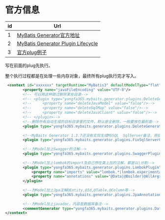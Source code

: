 # 官方信息
id|Url
--|--
1|[MyBatis Generator官方地址](http://www.mybatis.org/generator/)
2|[MyBatis Generator Plugin Lifecycle](http://www.mybatis.org/generator/reference/pluggingIn.html)
3|[官方plug例子](https://github.com/mybatis/generator/tree/master/core/mybatis-generator-core/src/main/java/org/mybatis/generator/plugins)

写在前面的plug先执行。

整个执行过程都是在处理一些内存对象，最终所有plug执行完才写入。

```xml
 <context id="xxxxxxx" targetRuntime="MyBatis3" defaultModelType="flat">
        <property name="javaFileEncoding" value="UTF-8"/>
        <!-- 可以用这种跳过删除某些目录-->
        <!-- <plugin type="yongfa365.mybaits.generator.plugins.DeleteGeneratedFilesPlugin">-->
        <!--     <property name="deleteJavaModel" value="false"/>-->
        <!--     <property name="deleteSqlMap" value="false"/>-->
        <!--     <property name="deleteJavaClient" value="false"/>-->
        <!-- </plugin>-->
        <!--删除所有自动生成的目标目录里的文件，默认是全删除，一般要放在最前面-->
        <plugin type="yongfa365.mybaits.generator.plugins.DeleteGeneratedFilesPlugin"/>
        
        <!--MyBaits Generator 1.3.7还没有实现生成MSSQL  SqlServer备注，用插件填充上，之后再使用就有了，应该放的尽可能靠前-->
        <plugin type="yongfa365.mybaits.generator.plugins.FixSqlServerCommentPlugin"/>
        
        <!--为Model加上Swagger的注解-->
        <plugin type="yongfa365.mybaits.generator.plugins.SwaggerPlugin"/>
        
        <!--为Model加上lombok的import及自己想在类上加的注解，都是以|分割-->
        <plugin type="yongfa365.mybaits.generator.plugins.LombokPlugin">
            <property name="imports" value="lombok.*|lombok.experimental.*"/>
            <property name="annotations" value="@Data|@Builder|@AllArgsConstructor|@NoArgsConstructor"/>
        </plugin>
        
        <!--为Model加上Jpa注解@Entity,@Id,@Table,@Column等-->
        <plugin type="yongfa365.mybaits.generator.plugins.JpaAnnotationPlugin"/>
        
        <!--为Model加上javadoc，内容是数据库备注-->
        <commentGenerator type="yongfa365.mybaits.generator.plugins.DatabaseCommentGenerator" />
</context>
```
